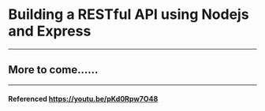 # Building a RESTful API using Nodejs and Express
---
## More to come......


---
#### Referenced https://youtu.be/pKd0Rpw7O48
